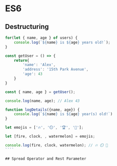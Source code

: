 # ES6

## Destructuring

````javascript
for(let { name, age } of users) {
    console.log(`${name} is ${age} years old!`);
}
`````

````javascript
const getUser = () => {
    return{ 
        'name': 'Alex',
        'address': '15th Park Avenue',
        'age': 43
    }
}

const { name, age } = getUser();

console.log(name, age); // Alex 43
````

````javascript
function logDetails({name, age}) {
    console.log(`${name} is ${age} year(s) old!`)
}
````

`````javascript
let emojis = ['🔥', '⏲️', '🏆', '🍉'];

let [fire, clock, , watermelon] = emojis;

console.log(fire, clock, watermelon); // 🔥 ⏲️ 🍉
````

## Spread Operator and Rest Parameter
